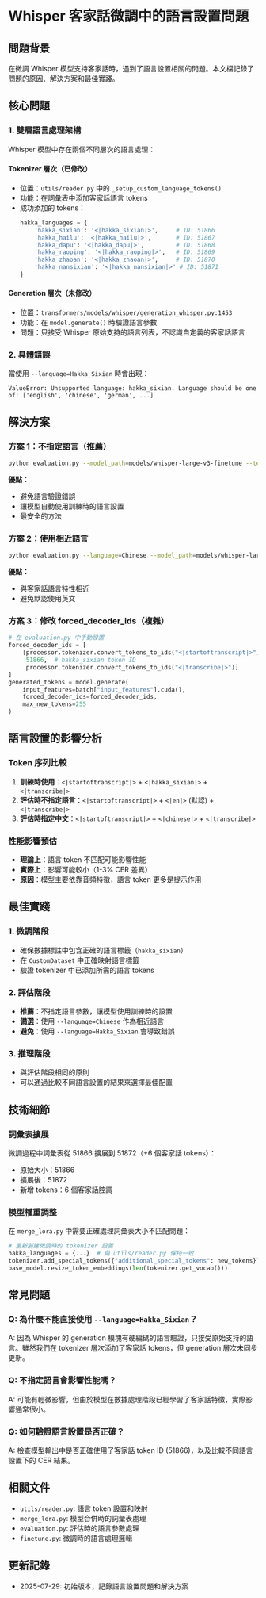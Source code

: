 # Whisper 客家話微調中的語言設置問題

## 問題背景

在微調 Whisper 模型支持客家話時，遇到了語言設置相關的問題。本文檔記錄了問題的原因、解決方案和最佳實踐。

## 核心問題

### 1. 雙層語言處理架構

Whisper 模型中存在兩個不同層次的語言處理：

#### Tokenizer 層次（已修改）

- 位置：`utils/reader.py` 中的 `_setup_custom_language_tokens()`
- 功能：在詞彙表中添加客家話語言 tokens
- 成功添加的 tokens：
  ```python
  hakka_languages = {
      'hakka_sixian': '<|hakka_sixian|>',     # ID: 51866
      'hakka_hailu': '<|hakka_hailu|>',       # ID: 51867
      'hakka_dapu': '<|hakka_dapu|>',         # ID: 51868
      'hakka_raoping': '<|hakka_raoping|>',   # ID: 51869
      'hakka_zhaoan': '<|hakka_zhaoan|>',     # ID: 51870
      'hakka_nansixian': '<|hakka_nansixian|>' # ID: 51871
  }
  ```

#### Generation 層次（未修改）

- 位置：`transformers/models/whisper/generation_whisper.py:1453`
- 功能：在 `model.generate()` 時驗證語言參數
- 問題：只接受 Whisper 原始支持的語言列表，不認識自定義的客家話語言

### 2. 具體錯誤

當使用 `--language=Hakka_Sixian` 時會出現：

```
ValueError: Unsupported language: hakka_sixian. Language should be one of: ['english', 'chinese', 'german', ...]
```

## 解決方案

### 方案 1：不指定語言（推薦）

```bash
python evaluation.py --model_path=models/whisper-large-v3-finetune --test_data=test.jsonl --metric=cer
```

**優點：**

- 避免語言驗證錯誤
- 讓模型自動使用訓練時的語言設置
- 最安全的方法

### 方案 2：使用相近語言

```bash
python evaluation.py --language=Chinese --model_path=models/whisper-large-v3-finetune --test_data=test.jsonl --metric=cer
```

**優點：**

- 與客家話語言特性相近
- 避免默認使用英文

### 方案 3：修改 forced_decoder_ids（複雜）

```python
# 在 evaluation.py 中手動設置
forced_decoder_ids = [
    [processor.tokenizer.convert_tokens_to_ids("<|startoftranscript|>"),
     51866,  # hakka_sixian token ID
     processor.tokenizer.convert_tokens_to_ids("<|transcribe|>")]
]
generated_tokens = model.generate(
    input_features=batch["input_features"].cuda(),
    forced_decoder_ids=forced_decoder_ids,
    max_new_tokens=255
)
```

## 語言設置的影響分析

### Token 序列比較

1. **訓練時使用**：`<|startoftranscript|>` + `<|hakka_sixian|>` + `<|transcribe|>`
2. **評估時不指定語言**：`<|startoftranscript|>` + `<|en|>` (默認) + `<|transcribe|>`
3. **評估時指定中文**：`<|startoftranscript|>` + `<|chinese|>` + `<|transcribe|>`

### 性能影響預估

- **理論上**：語言 token 不匹配可能影響性能
- **實際上**：影響可能較小（1-3% CER 差異）
- **原因**：模型主要依靠音頻特徵，語言 token 更多是提示作用

## 最佳實踐

### 1. 微調階段

- 確保數據標註中包含正確的語言標籤（`hakka_sixian`）
- 在 `CustomDataset` 中正確映射語言標籤
- 驗證 tokenizer 中已添加所需的語言 tokens

### 2. 評估階段

- **推薦**：不指定語言參數，讓模型使用訓練時的設置
- **備選**：使用 `--language=Chinese` 作為相近語言
- **避免**：使用 `--language=Hakka_Sixian` 會導致錯誤

### 3. 推理階段

- 與評估階段相同的原則
- 可以通過比較不同語言設置的結果來選擇最佳配置

## 技術細節

### 詞彙表擴展

微調過程中詞彙表從 51866 擴展到 51872（+6 個客家話 tokens）：

- 原始大小：51866
- 擴展後：51872
- 新增 tokens：6 個客家話腔調

### 模型權重調整

在 `merge_lora.py` 中需要正確處理詞彙表大小不匹配問題：

```python
# 重新創建微調時的 tokenizer 設置
hakka_languages = {...}  # 與 utils/reader.py 保持一致
tokenizer.add_special_tokens({"additional_special_tokens": new_tokens})
base_model.resize_token_embeddings(len(tokenizer.get_vocab()))
```

## 常見問題

### Q: 為什麼不能直接使用 `--language=Hakka_Sixian`？

A: 因為 Whisper 的 generation 模塊有硬編碼的語言驗證，只接受原始支持的語言。雖然我們在 tokenizer 層次添加了客家話 tokens，但 generation 層次未同步更新。

### Q: 不指定語言會影響性能嗎？

A: 可能有輕微影響，但由於模型在數據處理階段已經學習了客家話特徵，實際影響通常很小。

### Q: 如何驗證語言設置是否正確？

A: 檢查模型輸出中是否正確使用了客家話 token ID (51866)，以及比較不同語言設置下的 CER 結果。

## 相關文件

- `utils/reader.py`: 語言 token 設置和映射
- `merge_lora.py`: 模型合併時的詞彙表處理
- `evaluation.py`: 評估時的語言參數處理
- `finetune.py`: 微調時的語言處理邏輯

## 更新記錄

- 2025-07-29: 初始版本，記錄語言設置問題和解決方案
